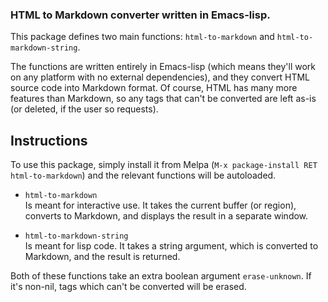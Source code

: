 ### HTML to Markdown converter written in Emacs-lisp. ###

This package defines two main functions: `html-to-markdown` and
`html-to-markdown-string`.

The functions are written entirely in Emacs-lisp (which means they'll
work on any platform with no external dependencies), and they convert
HTML source code into Markdown format. Of course, HTML has many more
features than Markdown, so any tags that can't be converted are left
as-is (or deleted, if the user so requests).

Instructions
------

To use this package, simply install it from Melpa (`M-x
package-install RET html-to-markdown`) and the relevant functions will
be autoloaded.

- `html-to-markdown`  
  Is meant for interactive use. It takes the current buffer (or
  region), converts to Markdown, and displays the result in a separate
  window.

- `html-to-markdown-string`  
  Is meant for lisp code. It takes a string argument, which is
  converted to Markdown, and the result is returned.
  
Both of these functions take an extra boolean argument
`erase-unknown`. If it's non-nil, tags which can't be converted will
be erased.
